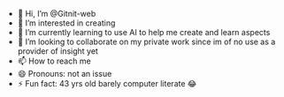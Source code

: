 - 👋 Hi, I’m @Gitnit-web
- 👀 I’m interested in creating    
- 🌱 I’m currently learning to use AI to help me create and learn aspects
- 💞️ I’m looking to collaborate on my private work since im of no use as a provider of insight yet
- 📫 How to reach me
- 😄 Pronouns: not an issue
- ⚡ Fun fact: 43 yrs old barely computer literate 😂 

<!---
Gitnit-web/Gitnit-web is a ✨ special ✨ repository because its `README.md` (this file) appears on your GitHub profile.
You can click the Preview link to take a look at your changes.
--->
